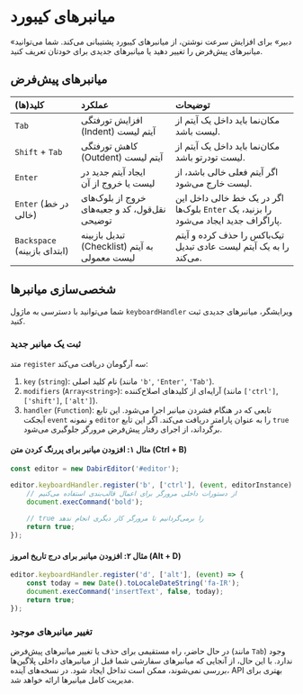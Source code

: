 # میانبرهای کیبورد

«دبیر» برای افزایش سرعت نوشتن، از میانبرهای کیبورد پشتیبانی می‌کند. شما می‌توانید میانبرهای پیش‌فرض را تغییر دهید یا میانبرهای جدیدی برای خودتان تعریف کنید.

## میانبرهای پیش‌فرض

| کلید(ها)              | عملکرد                                               | توضیحات                                                                 |
| :-------------------- | :--------------------------------------------------- | :---------------------------------------------------------------------- |
| `Tab`                 | افزایش تورفتگی (Indent) آیتم لیست                      | مکان‌نما باید داخل یک آیتم از لیست باشد.                                  |
| `Shift` + `Tab`       | کاهش تورفتگی (Outdent) آیتم لیست                       | مکان‌نما باید داخل یک آیتم از لیست تودرتو باشد.                          |
| `Enter`               | ایجاد آیتم جدید در لیست یا خروج از آن                | اگر آیتم فعلی خالی باشد، از لیست خارج می‌شود.                           |
| `Enter` (در خط خالی)  | خروج از بلوک‌های نقل‌قول، کد و جعبه‌های توضیحی        | اگر در یک خط خالی داخل این بلوک‌ها `Enter` را بزنید، یک پاراگراف جدید ایجاد می‌شود. |
| `Backspace` (ابتدای بازبینه) | تبدیل بازبینه (Checklist) به آیتم لیست معمولی | تیک‌باکس را حذف کرده و آیتم را به یک آیتم لیست عادی تبدیل می‌کند.          |

## شخصی‌سازی میانبرها

شما می‌توانید با دسترسی به ماژول `keyboardHandler` ویرایشگر، میانبرهای جدیدی ثبت کنید.

### ثبت یک میانبر جدید

متد `register` سه آرگومان دریافت می‌کند:

1.  `key` (`string`): نام کلید اصلی (مانند `'b'`, `'Enter'`, `'Tab'`).
2.  `modifiers` (`Array<string>`): آرایه‌ای از کلیدهای اصلاح‌کننده (مانند `['ctrl']`, `['shift']`, `['alt']`).
3.  `handler` (`Function`): تابعی که در هنگام فشردن میانبر اجرا می‌شود. این تابع آبجکت `event` و نمونه `editor` را به عنوان پارامتر دریافت می‌کند. اگر این تابع `true` برگرداند، از اجرای رفتار پیش‌فرض مرورگر جلوگیری می‌شود.

#### مثال ۱: افزودن میانبر برای پررنگ کردن متن (Ctrl + B)

```javascript
const editor = new DabirEditor('#editor');

editor.keyboardHandler.register('b', ['ctrl'], (event, editorInstance) => {
    // از دستورات داخلی مرورگر برای اعمال قالب‌بندی استفاده می‌کنیم
    document.execCommand('bold');
    
    // true را برمی‌گردانیم تا مرورگر کار دیگری انجام ندهد
    return true; 
});
```

#### مثال ۲: افزودن میانبر برای درج تاریخ امروز (Alt + D)

```javascript
editor.keyboardHandler.register('d', ['alt'], (event) => {
    const today = new Date().toLocaleDateString('fa-IR');
    document.execCommand('insertText', false, today);
    return true;
});
```

### تغییر میانبرهای موجود

در حال حاضر، راه مستقیمی برای حذف یا تغییر میانبرهای پیش‌فرض (مانند `Tab`) وجود ندارد. با این حال، از آنجایی که میانبرهای سفارشی شما قبل از میانبرهای داخلی پلاگین‌ها بررسی نمی‌شوند، ممکن است تداخل ایجاد شود. در نسخه‌های آینده، API بهتری برای مدیریت کامل میانبرها ارائه خواهد شد.
